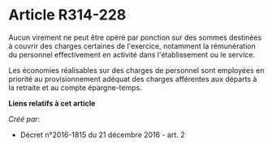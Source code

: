 # Article R314-228

Aucun virement ne peut être opéré par ponction sur des sommes destinées à couvrir des charges certaines de l'exercice,
notamment la rémunération du personnel effectivement en activité dans l'établissement ou le service. 

Les économies réalisables sur des charges de personnel sont employées en priorité au provisionnement adéquat des charges
afférentes aux départs à la retraite et au compte épargne-temps.

**Liens relatifs à cet article**

_Créé par_:

  - Décret n°2016-1815 du 21 décembre 2016 - art. 2
